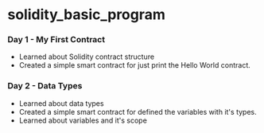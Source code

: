 # solidity_basic_program

### Day 1 - My First Contract 
- Learned about Solidity contract structure
- Created a simple smart contract for just print the Hello World contract.

### Day 2 - Data Types
- Learned about data types
- Created a simple smart contract for defined the variables with it's types.
- Learned about variables and it's scope


